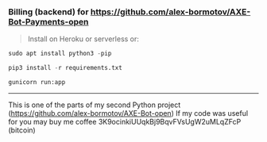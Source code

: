 ### Billing (backend) for https://github.com/alex-bormotov/AXE-Bot-Payments-open

> Install on Heroku or serverless or:

```python
sudo apt install python3 -pip
```
```python
pip3 install -r requirements.txt
```
``` bash
gunicorn run:app
```
---

This is one of the parts of my second Python project (https://github.com/alex-bormotov/AXE-Bot-open)
If my code was useful for you may buy me coffee 3K9ocinkiUUqkBj9BqvFVsUgW2uMLqZFcP (bitcoin)
